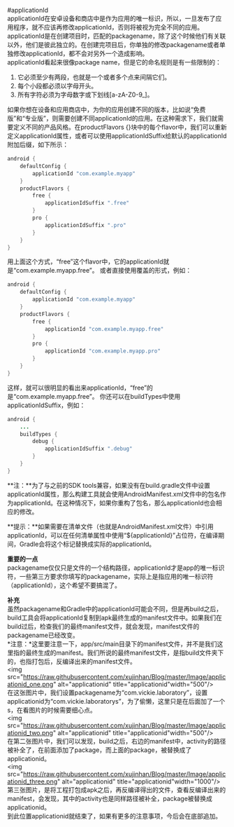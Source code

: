 #applicationId  
applicationId在安卓设备和商店中是作为应用的唯一标识，所以，一旦发布了应用程序，就不应该再修改applicationId，否则将被视为完全不同的应用。applicationId是在创建项目时，匹配的packagename，除了这个时候他们有关联以外，他们是彼此独立的。在创建完项目后，你单独的修改packagename或者单独修改applicationId，都不会对另外一个造成影响。  
applicationId看起来很像package name，但是它的命名规则是有一些限制的：  

1. 它必须至少有两段，也就是一个或者多个点来间隔它们。
2. 每个小段都必须以字母开头。
3. 所有字符必须为字母数字或下划线[a-zA-Z0-9_]。

如果你想在设备和应用商店中，为你的应用创建不同的版本，比如说“免费版”和“专业版”，则需要创建不同applicationId的应用。在这种需求下，我们就需要定义不同的产品风格。在productFlavors {}块中的每个flavor中，我们可以重新定义applicationId属性，或者可以使用applicationIdSuffix给默认的applicationId附加后缀，如下所示：

```Java
android {
    defaultConfig {
        applicationId "com.example.myapp"
    }
    productFlavors {
        free {
            applicationIdSuffix ".free"
        }
        pro {
            applicationIdSuffix ".pro"
        }
    }
}
```
用上面这个方式，“free”这个flavor中，它的applicationId就是“com.example.myapp.free”。
或者直接使用覆盖的形式，例如：

```Java
android {
    defaultConfig {
        applicationId "com.example.myapp"
    }
    productFlavors {
        free {
            applicationId "com.example.myapp.free"
        }
        pro {
            applicationId "com.example.myapp.pro"
        }
    }
}
```
这样，就可以很明显的看出来applicationId，“free”的是“com.example.myapp.free”。
你还可以在buildTypes中使用applicationIdSuffix，例如：

```Java
android {
    ...
    buildTypes {
        debug {
            applicationIdSuffix ".debug"
        }
    }
}
```     
**注：**为了与之前的SDK tools兼容，如果没有在build.gradle文件中设置applicationId属性，那么构建工具就会使用AndroidManifest.xml文件中的包名作为applicationId。在这种情况下，如果你重构了包名，那么applicationId也会相应的修改。

**提示：**如果需要在清单文件（也就是AndroidManifest.xml文件）中引用applicationId，可以在任何清单属性中使用“${applicationId}”占位符，在编译期间，Gradle会将这个标记替换成实际的applicationId。

**重要的一点**  
packagename仅仅只是文件的一个结构路径，applicationId才是app的唯一标识符，一些第三方要求你填写的packagename，实际上是指应用的唯一标识符（applicationId），这个希望不要搞混了。

**补充**  
虽然packagename和Gradle中的applicationId可能会不同，但是再build之后，build工具会将applicationId复制到apk最终生成的manifest文件中。如果我们在build过后，检查我们的最终manifest文件，就会发现，manifest文件的packagename已经改变。  
*注意：*这里要注意一下，app/src/main目录下的manifest文件，并不是我们这里指的最终生成的manifest。我们所说的最终manifest文件，是指build文件夹下的，也指打包后，反编译出来的manifest文件。
<br>
<img src="https://raw.githubusercontent.com/xujinhan/Blog/master/Image/applicationid_one.png" alt="applicationid" title="applicationid"width="500"/>
<br>
在这张图片中，我们设置packagename为“com.vickie.laboratory”，设置applicationid为“com.vickie.laboratorys”，为了偷懒，这里只是在后面加了一个s，在看图片的时候需要细心点。
<br>
<img src="https://raw.githubusercontent.com/xujinhan/Blog/master/Image/applicationid_two.png" alt="applicationid" title="applicationid"width="500"/>
<br>
在第二张图片中，我们可以发现，build之后，右边的manifest中，activity的路径被补全了，在前面添加了package，而上面的package，被替换成了applicationid。
<br>
<img src="https://raw.githubusercontent.com/xujinhan/Blog/master/Image/applicationid_three.png" alt="applicationid" title="applicationid"width="1000"/>
<br>
第三张图片，是将工程打包成apk之后，再反编译得出的文件，查看反编译出来的manifest，会发现，其中的activity也是同样路径被补全，package被替换成applicationid。  
到此位置applicationid就结束了，如果有更多的注意事项，今后会在底部追加。  
